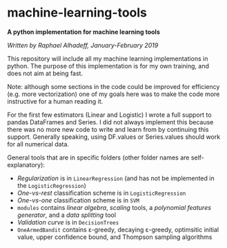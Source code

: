 # machine-learning-tools
**A python implementation for machine learning tools**

*Written by Raphael Alhadeff, January-February 2019*

This repository will include all my machine learning implementations in python. The purpose of this implementation is for my own training, and does not aim at being fast.

Note: although some sections in the code could be improved for efficiency (e.g. more vectorization) one of my goals here was to make the code more instructive for a human reading it.

For the first few estimators (Linear and Logistic) I wrote a full support to pandas DataFrames and Series. I did not always implement this because there was no more new code to write and learn from by continuing this support. Generally speaking, using DF.values or Series.values should work for all numerical data.  
  

General tools that are in specific folders (other folder names are self-explanatory):
 * _Regularization_ is in `LinearRegression` (and has not be implemented in the `LogisticRegression`)
 * _One-vs-rest_ classification scheme is in `LogisticRegression`
 * _One-vs-one_ classification scheme is in `SVM`
 * `modules` contains _linear algebra_, _scaling_ tools, a _polynomial features generator_, and a _data splitting_ tool
 * _Validation curve_ is in `DecisionTrees`
 * `OneArmedBandit` contains ε-greedy, decaying ε-greedy, optimsitic initial value, upper confidence bound, and Thompson sampling algorithms
